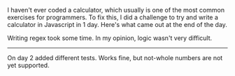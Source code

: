 I haven't ever coded a calculator, which usually is one of the most common exercises for programmers. To fix this, I did a challenge to try and write a calculator in Javascript in 1 day. Here's what came out at the end of the day.

Writing regex took some time. In my opinion, logic wasn't very difficult.
______________

On day 2 added different tests. Works fine, but not-whole numbers are not yet supported.
